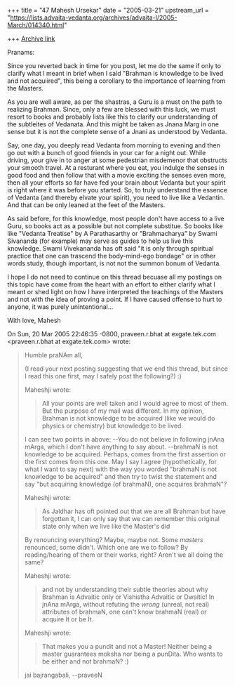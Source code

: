 +++
title = "47 Mahesh Ursekar"
date = "2005-03-21"
upstream_url = "https://lists.advaita-vedanta.org/archives/advaita-l/2005-March/014340.html"

+++
[Archive link](https://lists.advaita-vedanta.org/archives/advaita-l/2005-March/014340.html)

Pranams:

Since you reverted back in time for you post, let me do the same if
only to clarify what I meant in brief when I said "Brahman is
knowledge to be lived and not acquiired", this being a corollary to
the importance of learning from the Masters.

As you are well aware, as per the shastras, a Guru is a must on the
path to realizing Brahman. Since, only a few are blessed with this
luck, we must resort to books and probably lists like this to clarify
our understanding of the subtleites of Vedanata. And this might be
taken as Jnana Marg in one sense but it is not the complete sense of a
Jnani as understood by Vedanta.

Say, one day, you deeply read Vedanta from morning to evening and then
go out with a bunch of good friends in your car for a night out. While
driving, your give in to anger at some pedestrian misdemenor that
obstructs your smooth travel. At a resturant where you eat, you
indulge the senses in good food and then follow that with a movie
exciting the senses even more, then all your efforts so far have fed
your brain about Vedanta but your spirit is right where it was before
you started. So, to truly understand the essence of Vedanta (and
thereby elvate your spirit), you need to live like a Vedantin. And
that can be only leaned at the feet of the Masters.

As said before, for this knowledge, most people don't have access to a
live Guru, so books act as a possible but not complete substitue. So
books like like "Vedanta Treatise" by A Parathasarthy or
"Brahmacharya" by Swami Sivananda (for example) may serve as guides to
help us live this knowledge. Swami Vivekananda has oft said "it is
only through spiritual practice that one can trascend the
body-mind-ego bondage" or in other words study, though important, is
not not the summon bonum of Vedanta.

I hope I do not need to continue on this thread becuase all my
postings on this topic have come from the heart with an effort to
either clarify what I meant or shed light on how I have interpreted
the teachings of the Masters and not with the idea of proving a point.
If I have caused offense to hurt to anyone, it was purely
unintentional...

With love, Mahesh





On Sun, 20 Mar 2005 22:46:35 -0800, praveen.r.bhat at exgate.tek.com
<praveen.r.bhat at exgate.tek.com> wrote:
> Humble praNAm all,
> 
> (I read your next posting suggesting that we end this thread, but since I
> read this one first, may I safely post the following?) :)
> 
> Maheshji wrote:
> > All your points are well taken and I would agree to most of them. But
> > the purpose of my mail was different. In my opinion, Brahman is not
> > knowledge to be acquired (like we would do physics or chemistry) but
> > knowledge to be lived.
> 
> I can see two points in above:
> --You do not believe in following jnAna mArga, which I don't have anything
> to say about.
> --brahmaN is not knowledge to be acquired. Perhaps, comes from the first
> assertion or the first comes from this one. May I say I agree
> (hypothetically, for what I want to say next) with the way you worded
> "brahmaN is not knowledge to be acquired" and then try to twist the
> statement and say "but acquiring knowledge (of brahmaN), one acquires
> brahmaN"?
> 
> 
> Maheshji wrote:
> > As Jaldhar has oft pointed out that we are all
> > Brahman but have forgotten it, I can only say that we can remember
> > this original state only when we live like the Master's did
> 
> By renouncing everything? Maybe, maybe not. Some *masters* renounced, some
> didn't. Which one are we to follow? By reading/hearing of them or their
> works, right? Aren't we all doing the same?
> 
> Maheshji wrote:
> > and not by
> > understanding their subtle theories about why Brahman is Advaitic only
> > or Vishistha Advaitic or Dwaitic!
> In jnAna mArga, without refuting the *wrong* (unreal, not real) attributes
> of brahmaN, one can't know brahmaN (real) or acquire It or be It.
> 
> Maheshji wrote:
> > That makes you a pundit and not a
> > Master!
> Neither being a master guarantees moksha nor being a punDita. Who wants to
> be either and not brahmaN? :)
> 
> jai bajrangabali,
> --praveeN
>

